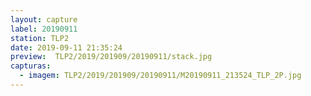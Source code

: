 ```yaml
---
layout: capture
label: 20190911
station: TLP2
date: 2019-09-11 21:35:24
preview:  TLP2/2019/201909/20190911/stack.jpg
capturas:
  - imagem: TLP2/2019/201909/20190911/M20190911_213524_TLP_2P.jpg
---
```

